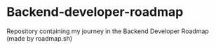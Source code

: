 # Backend-developer-roadmap
Repository containing my journey in the Backend Developer Roadmap (made by roadmap.sh)
